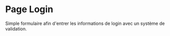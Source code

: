 # Page Login
Simple formulaire afin d'entrer les informations de login avec un système de validation.
